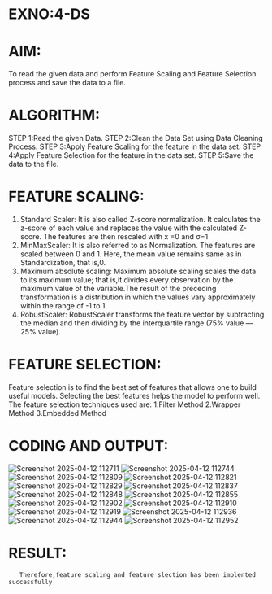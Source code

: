 # EXNO:4-DS
# AIM:
To read the given data and perform Feature Scaling and Feature Selection process and save the
data to a file.

# ALGORITHM:
STEP 1:Read the given Data.
STEP 2:Clean the Data Set using Data Cleaning Process.
STEP 3:Apply Feature Scaling for the feature in the data set.
STEP 4:Apply Feature Selection for the feature in the data set.
STEP 5:Save the data to the file.

# FEATURE SCALING:
1. Standard Scaler: It is also called Z-score normalization. It calculates the z-score of each value and replaces the value with the calculated Z-score. The features are then rescaled with x̄ =0 and σ=1
2. MinMaxScaler: It is also referred to as Normalization. The features are scaled between 0 and 1. Here, the mean value remains same as in Standardization, that is,0.
3. Maximum absolute scaling: Maximum absolute scaling scales the data to its maximum value; that is,it divides every observation by the maximum value of the variable.The result of the preceding transformation is a distribution in which the values vary approximately within the range of -1 to 1.
4. RobustScaler: RobustScaler transforms the feature vector by subtracting the median and then dividing by the interquartile range (75% value — 25% value).

# FEATURE SELECTION:
Feature selection is to find the best set of features that allows one to build useful models. Selecting the best features helps the model to perform well.
The feature selection techniques used are:
1.Filter Method
2.Wrapper Method
3.Embedded Method

# CODING AND OUTPUT:

       
![Screenshot 2025-04-12 112711](https://github.com/user-attachments/assets/92fca00e-849f-44a7-abd0-2356423ef946)
![Screenshot 2025-04-12 112744](https://github.com/user-attachments/assets/d257a4ad-6a5e-4561-965b-3c4cfc222f99)
![Screenshot 2025-04-12 112809](https://github.com/user-attachments/assets/c400da1b-39ed-4813-904d-a121733d31fe)
![Screenshot 2025-04-12 112821](https://github.com/user-attachments/assets/fced15de-3ecf-4000-88e2-247e59426c53)
![Screenshot 2025-04-12 112829](https://github.com/user-attachments/assets/358a16ec-2932-4399-8cd0-c7db4e7bc7d3)
![Screenshot 2025-04-12 112837](https://github.com/user-attachments/assets/4130fd3e-8015-4774-ba54-038d2f6fcfb5)
![Screenshot 2025-04-12 112848](https://github.com/user-attachments/assets/3781de8f-f1ef-4863-8064-4b2d578a1fdf)
![Screenshot 2025-04-12 112855](https://github.com/user-attachments/assets/0f9fd007-6e37-44f6-87bd-d32ffc344abe)
![Screenshot 2025-04-12 112902](https://github.com/user-attachments/assets/978e3707-e909-445a-a731-3798ca9490cf)
![Screenshot 2025-04-12 112910](https://github.com/user-attachments/assets/86e38000-71d4-4b8a-96f4-01b201e22e63)
![Screenshot 2025-04-12 112919](https://github.com/user-attachments/assets/cd27f884-1e90-436c-a5f3-5ab1039f9199)
![Screenshot 2025-04-12 112936](https://github.com/user-attachments/assets/9dfae0b0-b8ae-49f8-830a-d803f65108bd)
![Screenshot 2025-04-12 112944](https://github.com/user-attachments/assets/d94e6bfd-08be-4ea7-9e9b-11c8a6a20e24)
![Screenshot 2025-04-12 112952](https://github.com/user-attachments/assets/cd627b9d-d554-4b7d-a757-08e35758e344)

# RESULT:
       Therefore,feature scaling and feature slection has been implented successfully 
